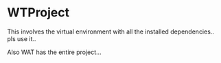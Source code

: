# WTProject

This involves the virtual environment with all the installed dependencies.. pls use it..

Also WAT has the entire project...

